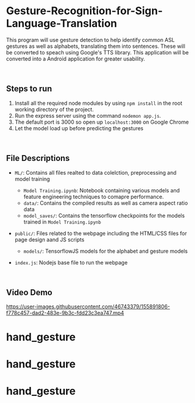 # Gesture-Recognition-for-Sign-Language-Translation
This program will use gesture detection to help identify common ASL gestures as well as alphabets, translating them into sentences. These will be converted to speach using Google's TTS library. This application will be converted into a Android application for greater usability.


<br>

## Steps to run

1. Install all the required node modules by using `npm install` in the root working directory of the project.
2. Run the express server using the command `nodemon app.js`.
3. The default port is 3000 so open up `localhost:3000` on Google Chrome
4. Let the model load up before predicting the gestures


<br>

## File Descriptions

- `ML/`: Contains all files realted to data colelction, preprocessing and model training
  - `Model Training.ipynb`: Notebook containing various models and feature engineering techniques to comapre performance.
  - `data/`: Contains the compiled results as well as camera aspect ratio data
  - `model_saves/`: Contains the tensorflow checkpoints for the models trained in `Model Training.ipynb`

- `public/`: Files related to the webpage including the HTML/CSS files for page design aand JS scripts
  - `models/`: TensorflowJS models for the alphabet and gesture models 
 
- `index.js`: Nodejs base file to run the webpage


<br> 

## Video Demo


https://user-images.githubusercontent.com/46743379/155891806-f778c457-dad2-483e-9b3c-fdd23c3ea747.mp4

# hand_gesture
# hand_gesture
# hand_gesture
